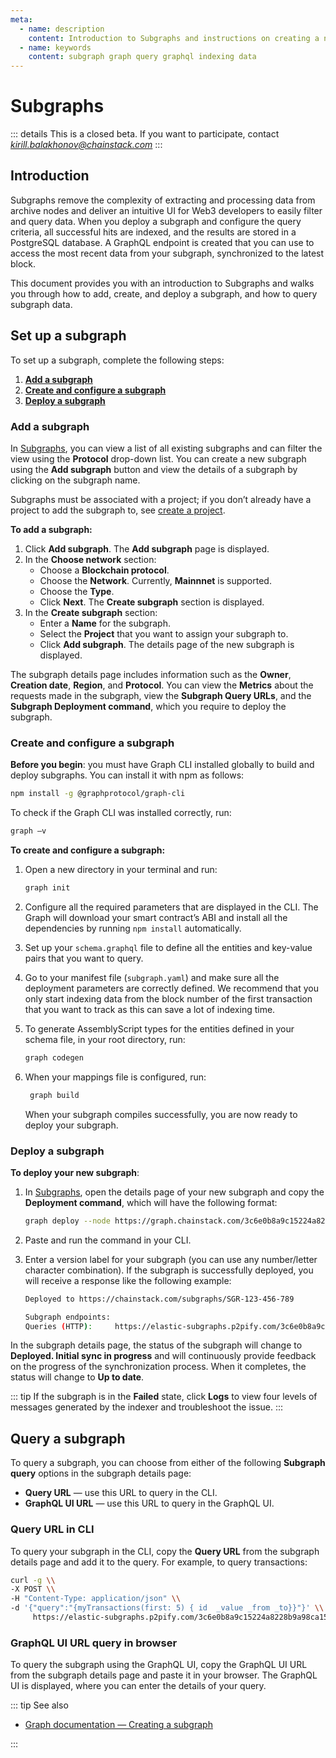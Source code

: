 ```yaml
---
meta:
  - name: description
    content: Introduction to Subgraphs and instructions on creating a new subgraph and querying.
  - name: keywords
    content: subgraph graph query graphql indexing data
---
```


# Subgraphs

::: details
This is a closed beta. If you want to participate, contact *kirill.balakhonov@chainstack.com*
:::

## Introduction

Subgraphs remove the complexity of extracting and processing data from archive nodes and deliver an intuitive UI for Web3 developers to easily filter and query data. When you deploy a subgraph and configure the query criteria, all successful hits are indexed, and the results are stored in a PostgreSQL database. A GraphQL endpoint is created that you can use to access the most recent data from your subgraph, synchronized to the latest block.

This document provides you with an introduction to Subgraphs and walks you through how to add, create, and deploy a subgraph, and how to query subgraph data.

## Set up a subgraph

To set up a subgraph, complete the following steps:

1. [**Add a subgraph**](./subgraphs.md#add-a-subgraph)
1. [**Create and configure a subgraph**](./subgraphs.md#create-and-configure-a-subgraph)
1. [**Deploy a subgraph**](./subgraphs.md#deploy-a-subgraph)

### Add a subgraph

In <a href="https://console.chainstack.com/subgraphs" target="_blank">Subgraphs</a>, you can view a list of all existing subgraphs and can filter the view using the **Protocol** drop-down list. You can create a new subgraph using the **Add subgraph** button and view the details of a subgraph by clicking on the subgraph name.

Subgraphs must be associated with a project; if you don’t already have a project to add the subgraph to, see [create a project](/platform/create-a-project).

**To add a subgraph:**

1. Click **Add subgraph**. The **Add subgraph** page is displayed.
1. In the **Choose network** section:
   * Choose a **Blockchain protocol**.
   * Choose the **Network**. Currently, **Mainnnet** is supported.
   * Choose the **Type**.
   * Click **Next**. The **Create subgraph** section is displayed.
1. In the **Create subgraph** section:
     * Enter a **Name** for the subgraph.
     * Select the **Project** that you want to assign your subgraph to. 
     * Click **Add subgraph**. The details page of the new subgraph is displayed.
  
The subgraph details page includes information such as the **Owner**, **Creation date**, **Region**, and **Protocol**. You can view the **Metrics** about the requests made in the subgraph, view the **Subgraph Query URLs**, and the **Subgraph Deployment command**, which you require to deploy the subgraph.

### Create and configure a subgraph

**Before you begin**: you must have Graph CLI installed globally to build and deploy subgraphs. You can install it with npm as follows:

``` sh
npm install -g @graphprotocol/graph-cli
```

To check if the Graph CLI was installed correctly, run:

``` sh
graph –v
```

**To create and configure a subgraph:**

1. Open a new directory in your terminal and run:

    ``` sh
    graph init
    ```

1. Configure all the required parameters that are displayed in the CLI. The Graph will download your smart contract’s ABI and install all the dependencies by running `npm install` automatically.
1. Set up your `schema.graphql` file to define all the entities and key-value pairs that you want to query.
1. Go to your manifest file (`subgraph.yaml`) and make sure all the deployment parameters are correctly defined. We recommend that you only start indexing data from the block number of the first transaction that you want to track as this can save a lot of indexing time.
1. To generate AssemblyScript types for the entities defined in your schema file, in your root directory, run:

    ``` sh
    graph codegen
    ```

1. When your mappings file is configured, run:

   ``` sh
    graph build
    ```

    When your subgraph compiles successfully, you are now ready to deploy your subgraph.

### Deploy a subgraph

**To deploy your new subgraph**:

1. In <a href="https://console.chainstack.com/subgraphs" target="_blank">Subgraphs</a>, open the details page of your new subgraph and copy the **Deployment command**, which will have the following format:

    ``` sh
    graph deploy --node https://graph.chainstack.com/3c6e0b8a9c15224a8228b9a98ca1531d/deploy --ipfs https://graph.chainstack.com/3c6e0b8a9c15224a8228b9a98ca1531d/ipfs my_subgraph_v1_0
    ```

1. Paste and run the command in your CLI.
1. Enter a version label for your subgraph (you can use any number/letter character combination). If the subgraph is successfully deployed, you will receive a response like the following example:

    ``` sh
    Deployed to https://chainstack.com/subgraphs/SGR-123-456-789

    Subgraph endpoints:
    Queries (HTTP):     https://elastic-subgraphs.p2pify.com/3c6e0b8a9c15224a8228b9a98ca1531d/my_subgraph_v1_0
    ```

In the subgraph details page, the status of the subgraph will change to **Deployed. Initial sync in progress** and will continuously provide feedback on the progress of the synchronization process. When it completes, the status will change to **Up to date**.

::: tip
If the subgraph is in the **Failed** state, click **Logs** to view four levels of messages generated by the indexer and troubleshoot the issue.
:::


## Query a subgraph

To query a subgraph, you can choose from either of the following **Subgraph query** options in the subgraph details page:

* **Query URL** — use this URL to query in the CLI.
* **GraphQL UI URL** — use this URL to query in the GraphQL UI.

### Query URL in CLI

To query your subgraph in the CLI, copy the **Query URL** from the subgraph details page and add it to the query. For example, to query transactions:

``` sh
curl -g \\
-X POST \\
-H "Content-Type: application/json" \\
-d '{"query":"{myTransactions(first: 5) { id  _value _from _to}}"}' \\
     https://elastic-subgraphs.p2pify.com/3c6e0b8a9c15224a8228b9a98ca1531d/my_subgraph_v1_0
```

### GraphQL UI URL query in browser

To query the subgraph using the GraphQL UI, copy the GraphQL UI URL from the subgraph details page and paste it in your browser. The GraphQL UI is displayed, where you can enter the details of your query.

::: tip See also

* [Graph documentation — Creating a subgraph](https://thegraph.com/docs/en/developing/creating-a-subgraph/)

:::
